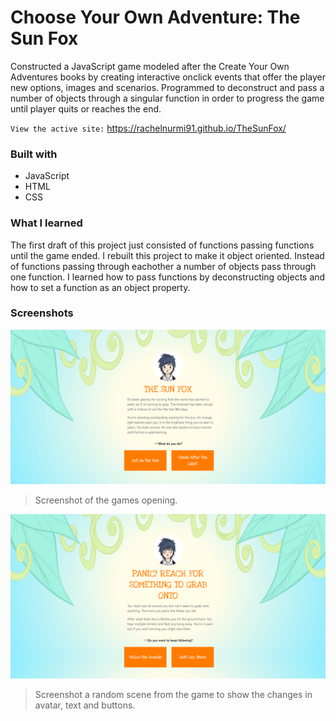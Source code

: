 # Choose Your Own Adventure: The Sun Fox

Constructed a JavaScript game modeled after the Create Your Own Adventures books by creating interactive onclick events that offer the player new options, images and scenarios. 
Programmed to deconstruct and pass a number of objects through a singular function in order to progress the game until player quits or reaches the end.

`View the active site:` https://rachelnurmi91.github.io/TheSunFox/

### Built with
- JavaScript
- HTML
- CSS

### What I learned
The first draft of this project just consisted of functions passing functions until the game ended. I rebuilt this project to make it object oriented. Instead of functions passing through eachother a number of objects pass through one function. I learned how to pass functions by deconstructing objects and how to set a function as an object property.

### Screenshots
![Game Screenshot](screenshots/SunFoxScreenShot.png)
> Screenshot of the games opening.


![Game Screenshot](screenshots/SunFoxScreenShot2.png)
> Screenshot a random scene from the game to show the changes in avatar, text and buttons.

